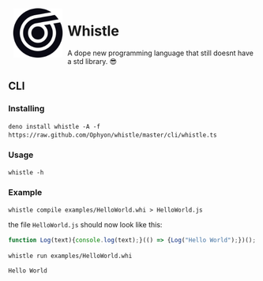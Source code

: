 <img src=".assets/whistle_dark.svg" width="100px" align="left" style="padding: 10px;" />
 
# Whistle

A dope new programming language that still doesnt have a std library. :sunglasses:

## CLI

### Installing

`deno install whistle -A -f https://raw.github.com/Ophyon/whistle/master/cli/whistle.ts`

### Usage

`whistle -h`

### Example

`whistle compile examples/HelloWorld.whi > HelloWorld.js`

the file `HelloWorld.js` should now look like this:

```js
function Log(text){console.log(text);}(() => {Log("Hello World");})();
```

`whistle run examples/HelloWorld.whi`
```
Hello World
```
